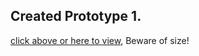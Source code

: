 ## Created Prototype 1.
[click above or here to view](https://github.com/jennymun-alt/orientationapp/blob/master/prototype1.0/Prototype1.PNG), Beware of size!
